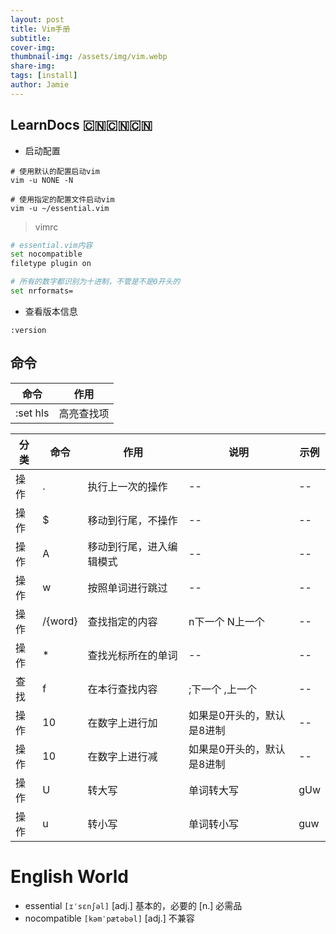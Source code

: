 ```yaml
---
layout: post
title: Vim手册
subtitle: 
cover-img: 
thumbnail-img: /assets/img/vim.webp
share-img: 
tags: [install]
author: Jamie
---
```


## LearnDocs 🇨🇳🇨🇳🇨🇳

- 启动配置

```shell
# 使用默认的配置启动vim
vim -u NONE -N

# 使用指定的配置文件启动vim
vim -u ~/essential.vim
```

> vimrc

```bash
# essential.vim内容
set nocompatible
filetype plugin on

# 所有的数字都识别为十进制，不管是不是0开头的
set nrformats=
```

- 查看版本信息

```shell
:version
```

## 命令

|命令|作用|
|--|--|
|:set hls|高亮查找项|

|分类|命令|作用|说明|示例| 
|--|--|--|--|--|
|操作|.|执行上一次的操作|--|--| 
|操作|$|移动到行尾，不操作|--|--|
|操作|A|移动到行尾，进入编辑模式|--|--|
|操作|w|按照单词进行跳过|--|--|
|操作|/{word}|查找指定的内容|n下一个 N上一个|--|
|操作|*|查找光标所在的单词|--|--|
|查找|f|在本行查找内容|;下一个 ,上一个|--|
|操作|10<C-a>|在数字上进行加|如果是0开头的，默认是8进制|--|
|操作|10<C-x>|在数字上进行减|如果是0开头的，默认是8进制|--|
|操作|U|转大写|单词转大写|gUw| 
|操作|u|转小写|单词转小写|guw|

# English World

- essential `[ɪˈsɛnʃəl]` [adj.] 基本的，必要的 [n.] 必需品
- nocompatible `[kəmˈpætəbəl]` [adj.] 不兼容

